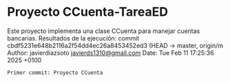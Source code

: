 # Proyecto CCuenta-TareaED
Este proyecto implementa una clase CCuenta para manejar cuentas bancarias. 
Resultados de la ejecución: commit cbdf5231e648b2116a2f54dd4ec26a8453452ed3 (HEAD -> master, origin/m
Author: javierdiazsoto <javierds1310@gmail.com>
Date:   Tue Feb 11 17:25:36 2025 +0100

    Primer commit: Proyecto CCuenta
